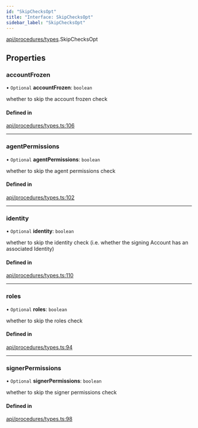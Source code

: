 ```yaml
---
id: "SkipChecksOpt"
title: "Interface: SkipChecksOpt"
sidebar_label: "SkipChecksOpt"
---
```


[api/procedures/types](../../../../../modules/API/Procedures/Types/Types.md).SkipChecksOpt

## Properties

### accountFrozen

• `Optional` **accountFrozen**: `boolean`

whether to skip the account frozen check

#### Defined in

[api/procedures/types.ts:106](https://github.com/PolymeshAssociation/polymesh-sdk/blob/995f17653/src/api/procedures/types.ts#L106)

___

### agentPermissions

• `Optional` **agentPermissions**: `boolean`

whether to skip the agent permissions check

#### Defined in

[api/procedures/types.ts:102](https://github.com/PolymeshAssociation/polymesh-sdk/blob/995f17653/src/api/procedures/types.ts#L102)

___

### identity

• `Optional` **identity**: `boolean`

whether to skip the identity check (i.e. whether the signing Account has an associated Identity)

#### Defined in

[api/procedures/types.ts:110](https://github.com/PolymeshAssociation/polymesh-sdk/blob/995f17653/src/api/procedures/types.ts#L110)

___

### roles

• `Optional` **roles**: `boolean`

whether to skip the roles check

#### Defined in

[api/procedures/types.ts:94](https://github.com/PolymeshAssociation/polymesh-sdk/blob/995f17653/src/api/procedures/types.ts#L94)

___

### signerPermissions

• `Optional` **signerPermissions**: `boolean`

whether to skip the signer permissions check

#### Defined in

[api/procedures/types.ts:98](https://github.com/PolymeshAssociation/polymesh-sdk/blob/995f17653/src/api/procedures/types.ts#L98)
